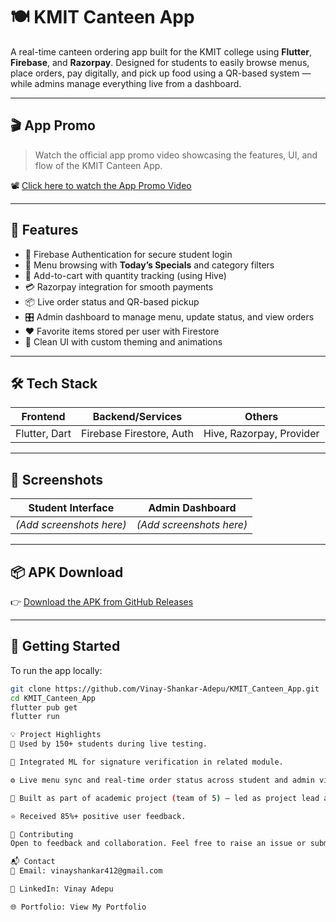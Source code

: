 # 🍽️ KMIT Canteen App

A real-time canteen ordering app built for the KMIT college using **Flutter**, **Firebase**, and **Razorpay**. Designed for students to easily browse menus, place orders, pay digitally, and pick up food using a QR-based system — while admins manage everything live from a dashboard.

---

## 🎬 App Promo

> Watch the official app promo video showcasing the features, UI, and flow of the KMIT Canteen App.

📽️ [Click here to watch the App Promo Video](https://drive.google.com/file/d/17ddwbyKZuIdzqk16ts-QsFB7ipFfAOTX/view?usp=sharing)

---

## 📱 Features

- 🔐 Firebase Authentication for secure student login
- 🧾 Menu browsing with **Today’s Specials** and category filters
- 🛒 Add-to-cart with quantity tracking (using Hive)
- 💳 Razorpay integration for smooth payments
- 📦 Live order status and QR-based pickup
- 🎛️ Admin dashboard to manage menu, update status, and view orders
- ❤️ Favorite items stored per user with Firestore
- 📲 Clean UI with custom theming and animations

---

## 🛠️ Tech Stack

| Frontend        | Backend/Services          | Others                     |
|-----------------|---------------------------|----------------------------|
| Flutter, Dart   | Firebase Firestore, Auth  | Hive, Razorpay, Provider   |

---

## 📸 Screenshots

| Student Interface | Admin Dashboard |
|-------------------|------------------|
| *(Add screenshots here)* | *(Add screenshots here)* |

---

## 📦 APK Download

👉 [Download the APK from GitHub Releases](https://github.com/Vinay-Shankar-Adepu/KMIT_Canteen_App/releases)

---

## 🚀 Getting Started

To run the app locally:

```bash
git clone https://github.com/Vinay-Shankar-Adepu/KMIT_Canteen_App.git
cd KMIT_Canteen_App
flutter pub get
flutter run

💡 Project Highlights
📲 Used by 150+ students during live testing.

🧠 Integrated ML for signature verification in related module.

⚙️ Live menu sync and real-time order status across student and admin views.

💼 Built as part of academic project (team of 5) — led as project lead and full-stack Flutter developer.

⭐ Received 85%+ positive user feedback.

🤝 Contributing
Open to feedback and collaboration. Feel free to raise an issue or submit a PR!

📬 Contact
📧 Email: vinayshankar412@gmail.com

🔗 LinkedIn: Vinay Adepu

🌐 Portfolio: View My Portfolio
